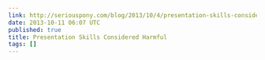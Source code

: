 ```yaml
---
link: http://seriouspony.com/blog/2013/10/4/presentation-skills-considered-harmful
date: 2013-10-11 06:07 UTC
published: true
title: Presentation Skills Considered Harmful
tags: []
---
```



